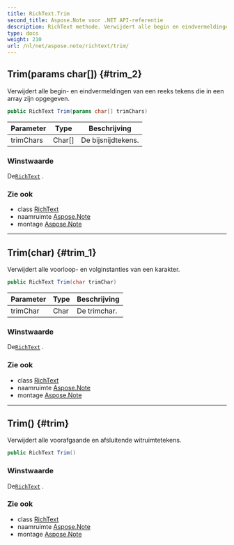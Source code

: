 ```yaml
---
title: RichText.Trim
second_title: Aspose.Note voor .NET API-referentie
description: RichText methode. Verwijdert alle begin en eindvermeldingen van een reeks tekens die in een array zijn opgegeven.
type: docs
weight: 210
url: /nl/net/aspose.note/richtext/trim/
---
```

## Trim(params char[]) {#trim_2}

Verwijdert alle begin- en eindvermeldingen van een reeks tekens die in een array zijn opgegeven.

```csharp
public RichText Trim(params char[] trimChars)
```

| Parameter | Type | Beschrijving |
| --- | --- | --- |
| trimChars | Char[] | De bijsnijdtekens. |

### Winstwaarde

De[`RichText`](../) .

### Zie ook

* class [RichText](../)
* naamruimte [Aspose.Note](../../richtext/)
* montage [Aspose.Note](../../../)

---

## Trim(char) {#trim_1}

Verwijdert alle voorloop- en volginstanties van een karakter.

```csharp
public RichText Trim(char trimChar)
```

| Parameter | Type | Beschrijving |
| --- | --- | --- |
| trimChar | Char | De trimchar. |

### Winstwaarde

De[`RichText`](../) .

### Zie ook

* class [RichText](../)
* naamruimte [Aspose.Note](../../richtext/)
* montage [Aspose.Note](../../../)

---

## Trim() {#trim}

Verwijdert alle voorafgaande en afsluitende witruimtetekens.

```csharp
public RichText Trim()
```

### Winstwaarde

De[`RichText`](../) .

### Zie ook

* class [RichText](../)
* naamruimte [Aspose.Note](../../richtext/)
* montage [Aspose.Note](../../../)



